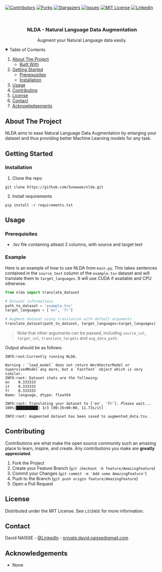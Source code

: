 [![Contributors][contributors-shield]][contributors-url]
[![Forks][forks-shield]][forks-url]
[![Stargazers][stars-shield]][stars-url]
[![Issues][issues-shield]][issues-url]
[![MIT License][license-shield]][license-url]
[![LinkedIn][linkedin-shield]][linkedin-url]

<!-- PROJECT LOGO -->
<br />
<p align="center">
<h3 align="center">NLDA - Natural Language Data Augmentation </h3>
<p align="center">
Augment your Natural Language data easily.
</p>



<!-- TABLE OF CONTENTS -->
<details open="open">
  <summary>Table of Contents</summary>
  <ol>
    <li>
      <a href="#about-the-project">About The Project</a>
      <ul>
        <li><a href="#built-with">Built With</a></li>
      </ul>
    </li>
    <li>
      <a href="#getting-started">Getting Started</a>
      <ul>
        <li><a href="#prerequisites">Prerequisites</a></li>
        <li><a href="#installation">Installation</a></li>
      </ul>
    </li>
    <li><a href="#usage">Usage</a></li>
    <li><a href="#contributing">Contributing</a></li>
    <li><a href="#license">License</a></li>
    <li><a href="#contact">Contact</a></li>
    <li><a href="#acknowledgements">Acknowledgements</a></li>
  </ol>
</details>

<!-- ABOUT THE PROJECT -->

## About The Project

NLDA aims to ease Natural Language Data Augmentation by enlarging your dataset and thus providing better Machine
Learning models for any task.


<!-- GETTING STARTED -->

## Getting Started

### Installation

1. Clone the repo

```shell
git clone https://github.com/Sunwaee/nlda.git
```

2. Install requirements

```shell
pip install -r requirements.txt
```

<!-- USAGE EXAMPLES -->

## Usage

### Prerequisites

- .tsv file containing atleast 2 columns, with source and target text

### Example

Here is an example of how to use NLDA from `main.py`. This takes sentences contained in the `source_text` column of
the `example.tsv` dataset and will translate them to `target_languages`. It will use CUDA if available and CPU otherwise.

```python
from nlda import translate_dataset

# Dataset informations
path_to_dataset = 'example.tsv'
target_languages = ['en', 'fr']

# Augment dataset using translation with default arguments
translate_dataset(path_to_dataset, target_languages=target_languages)
```

> Note that other arguments can be passed, including `source_col`, `target_col`, `translate_targets` and `aug_data_path`.

Output should be as follows:

```shell
INFO:root:Currently running NLDA. 

Warning : `load_model` does not return WordVectorModel or SupervisedModel any more, but a `FastText` object which is very similar.
INFO:root: Dataset stats are the following:
en    0.333333
it    0.333333
fr    0.333333
Name: language, dtype: float64

INFO:root: Translating your dataset to ['en', 'fr']. Please wait...
100%|██████████| 3/3 [00:35<00:00, 11.73s/it]

INFO:root: Augmented dataset has been saved to augmented_data.tsv. 
```

<!-- CONTRIBUTING -->

## Contributing

Contributions are what make the open source community such an amazing place to learn, inspire, and create. Any
contributions you make are **greatly appreciated**.

1. Fork the Project
2. Create your Feature Branch (`git checkout -b feature/AmazingFeature`)
3. Commit your Changes (`git commit -m 'Add some AmazingFeature'`)
4. Push to the Branch (`git push origin feature/AmazingFeature`)
5. Open a Pull Request

<!-- LICENSE -->

## License

Distributed under the MIT License. See `LICENSE` for more information.



<!-- CONTACT -->

## Contact

David NAISSE - [@LinkedIn](https://www.linkedin.com/in/davidnaisse/) - private.david.naisse@gmail.com



<!-- ACKNOWLEDGEMENTS -->

## Acknowledgements

* None

<!-- MARKDOWN LINKS & IMAGES -->
<!-- https://www.markdownguide.org/basic-syntax/#reference-style-links -->

[contributors-shield]: https://img.shields.io/github/contributors/sunwaee/nlda.svg?style=for-the-badge

[contributors-url]: https://github.com/Sunwaee/nlda/graphs/contributors

[forks-shield]: https://img.shields.io/github/forks/sunwaee/nlda.svg?style=for-the-badge

[forks-url]: https://github.com/Sunwaee/nlda/network/members

[stars-shield]: https://img.shields.io/github/stars/sunwaee/nlda.svg?style=for-the-badge

[stars-url]: https://github.com/Sunwaee/nlda/stargazers

[issues-shield]: https://img.shields.io/github/issues/sunwaee/nlda.svg?style=for-the-badge

[issues-url]: https://github.com/Sunwaee/nlda/issues

[license-shield]: https://img.shields.io/github/license/sunwaee/nlda.svg?style=for-the-badge

[license-url]: https://github.com/Sunwaee/nlda/blob/master/LICENSE.txt

[linkedin-shield]: https://img.shields.io/badge/-LinkedIn-black.svg?style=for-the-badge&logo=linkedin&colorB=555

[linkedin-url]: https://www.linkedin.com/in/davidnaisse/
